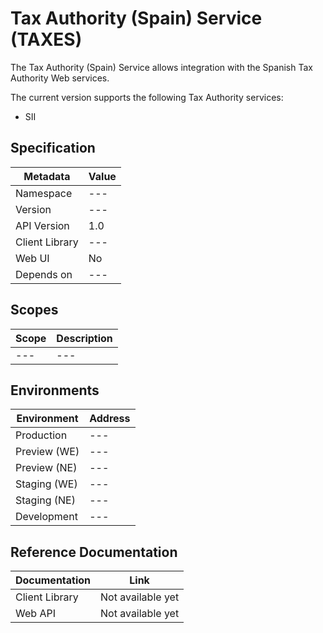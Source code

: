 # Tax Authority (Spain) Service (TAXES)

The Tax Authority (Spain) Service allows integration with the Spanish Tax Authority Web services.

The current version supports the following Tax Authority services:

- SII

## Specification

| Metadata | Value |
| - | - |
| Namespace | --- |
| Version | --- |
| API Version | 1.0 |
| Client Library | --- |
| Web UI | No |
| Depends on | --- |

## Scopes

| Scope | Description |
| - | - |
| --- | --- |

## Environments

| Environment | Address |
| - | - |
| Production | --- |
| Preview (WE) | --- |
| Preview (NE) | --- |
| Staging (WE) | --- |
| Staging (NE) | --- |
| Development | --- |

## Reference Documentation

| Documentation | Link |
| - | - |
| Client Library | Not available yet |
| Web API | Not available yet | 

